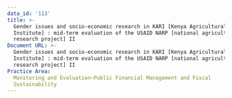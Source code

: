```yaml
---
data_id: '113'
title: >-
  Gender issues and socio-economic research in KARI [Kenya Agricultural Research
  Institute] : mid-term evaluation of the USAID NARP [national agricultural
  research project] II
Document URL: >-
  Gender issues and socio-economic research in KARI [Kenya Agricultural Research
  Institute] : mid-term evaluation of the USAID NARP [national agricultural
  research project] II
Practice Area:
  Monitoring and Evaluation~Public Financial Management and Fiscal
  Sustainability
---
```

